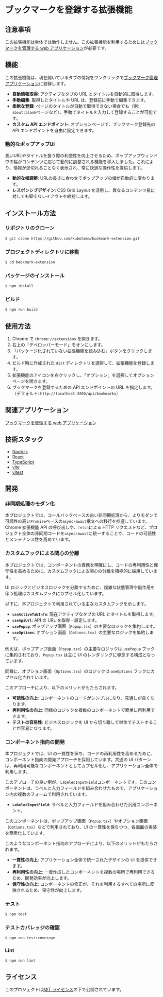 # ブックマークを登録する拡張機能

## 注意事項

この拡張機能は単体では動作しません。この拡張機能を利用するためには[ブックマークを管理する web アプリケーション](https://github.com/kubotama/linkpage)が必要です。

## 機能

この拡張機能は、現在開いているタブの情報をワンクリックで[ブックマーク管理アプリケーション](https://github.com/kubotama/linkpage)に登録します。

- **自動情報取得**: アクティブなタブの URL とタイトルを自動的に取得します。
- **手動編集**: 取得したタイトルや URL は、登録前に手動で編集できます。
- **柔軟な登録**: ページのタイトルが自動で取得できない場合でも（例: `about:blank`ページなど）、手動でタイトルを入力して登録することが可能です。
- **カスタム API エンドポイント**: オプションページで、ブックマーク登録先の API エンドポイントを自由に設定できます。

### 動的なポップアップUI

長いURLやタイトルを扱う際の利便性を向上させるため、ポップアップウィンドウの幅がコンテンツに応じて動的に調整される機能を導入しました。これにより、情報が途切れることなく表示され、常に快適な操作性を提供します。

- **動的な幅調整**: URLの長さに合わせてポップアップの幅が自動的に変わります。
- **レスポンシブデザイン**: CSS Grid Layout を活用し、異なるコンテンツ長に対しても堅牢なレイアウトを維持します。

## インストール方法

### リポジトリのクローン

```bash
$ git clone https://github.com/kubotama/bookmark-extension.git
```

### プロジェクトディレクトリに移動

```bash
$ cd bookmark-extension
```

### パッケージのインストール

```bash
$ npm install
```

### ビルド

```bash
$ npm run build
```

## 使用方法

1.  Chrome で `chrome://extensions` を開きます。
2.  右上の「デベロッパーモード」をオンにします。
3.  「パッケージ化されていない拡張機能を読み込む」ボタンをクリックします。
4.  ビルド時に作成された `dist` ディレクトリを選択して、拡張機能を登録します。
5.  拡張機能のアイコンを右クリックし、「オプション」を選択してオプションページを開きます。
6.  ブックマークを登録するための API エンドポイントの URL を指定します。（デフォルト: `http://localhost:3000/api/bookmarks`）

## 関連アプリケーション

[ブックマークを管理する web アプリケーション](https://github.com/kubotama/linkpage)

## 技術スタック

- [Node.js](https://nodejs.org/)
- [React](https://reactjs.org/)
- [TypeScript](https://www.typescriptlang.org/)
- [vite](https://ja.vite.dev/)
- [vitest](https://vitest.dev)

## 開発

### 非同期処理のモダン化

本プロジェクトでは、コールバックベースの古い非同期処理から、よりモダンで可読性の高い`Promise`ベースの`async/await`構文への移行を推進しています。Chrome 拡張機能 API の呼び出しや、`fetch`による HTTP リクエストなど、プロジェクト全体の非同期コードを`async/await`に統一することで、コードの可読性とメンテナンス性を高めています。

### カスタムフックによる関心の分離

本プロジェクトでは、コンポーネントの責務を明確にし、コードの再利用性と保守性を高めるために、カスタムフックによる関心の分離を積極的に採用しています。

UI ロジックとビジネスロジックを分離するために、複雑な状態管理や副作用を伴う処理はカスタムフックにカプセル化しています。

以下に、本プロジェクトで利用されている主なカスタムフックを示します。

- **`useActiveTabInfo`**: 現在アクティブなタブの URL とタイトルを取得します。
- **`useApiUrl`**: API の URL を取得・設定します。
- **`usePopup`**: ポップアップ画面（`Popup.tsx`）の主要なロジックを集約します。
- **`useOptions`**: オプション画面（`Options.tsx`）の主要なロジックを集約します。

例えば、ポップアップ画面（`Popup.tsx`）の主要なロジックは `usePopup` フックに集約されており、`Popup.tsx` は主に UI のレンダリングに専念する構成となっています。

同様に、オプション画面（`Options.tsx`）のロジックは `useOptions` フックにカプセル化されています。

このアプローチにより、以下のメリットがもたらされます。

- **可読性の向上**: コンポーネントのコードがシンプルになり、見通しが良くなります。
- **再利用性の向上**: 同様のロジックを複数のコンポーネントで簡単に再利用できます。
- **テストの容易性**: ビジネスロジックを UI から切り離して単体でテストすることが容易になります。

### コンポーネント指向の開発

本プロジェクトでは、UI の一貫性を保ち、コードの再利用性を高めるために、コンポーネント指向の開発アプローチを採用しています。共通の UI パターンは、再利用可能なコンポーネントとしてカプセル化し、アプリケーション全体で利用します。

このアプローチの良い例が、`LabeledInputField`コンポーネントです。このコンポーネントは、ラベルと入力フィールドを組み合わせたもので、アプリケーション内の複数のフォームで利用されています。

- **`LabeledInputField`**: ラベルと入力フィールドを組み合わせた汎用コンポーネント。

このコンポーネントは、ポップアップ画面（`Popup.tsx`）やオプション画面（`Options.tsx`）などで利用されており、UI の一貫性を保ちつつ、各画面の実装を簡素化しています。

このようなコンポーネント指向のアプローチにより、以下のメリットがもたらされます。

- **一貫性の向上**: アプリケーション全体で統一されたデザインの UI を提供できます。
- **再利用性の向上**: 一度作成したコンポーネントを複数の場所で再利用できるため、開発効率が向上します。
- **保守性の向上**: コンポーネントの修正が、それを利用するすべての場所に反映されるため、保守性が向上します。

### テスト

```bash
$ npm test
```

### テストカバレッジの確認

```bash
$ npm run test:coverage
```

### Lint

```bash
$ npm run lint
```

## ライセンス

このプロジェクトは[MIT ライセンス](LICENSE)の下で公開されています。
